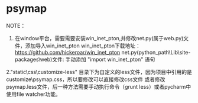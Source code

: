 # psymap
NOTE：
  1. 在window平台，需要需要安装win_inet_pton,并修改net.py(属于web.py)文件，添加导入win_inet_pton
    win_inet_pton下载地址：https://github.com/hickeroar/win_inet_pton
    net.py(python_path\Lib\site-packages\web\)文件: 手动添加 "import win_inet_pton" 语句

  2."static\css\customize-less" 目录下为自定义的less文件，因为项目中引用的是customize\psymap.css，所以要修改可以直接修改css文件     或者修改psymap.less文件，后一种方法需要手动执行命令（grunt less）或者pycharm中使用file watcher功能。
